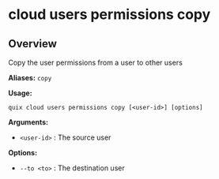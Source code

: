 # cloud users permissions copy

## Overview

Copy the user permissions from a user to other users

**Aliases:** `copy`

**Usage:**

```
quix cloud users permissions copy [<user-id>] [options]
```

**Arguments:**

- `<user-id>` : The source user

**Options:**

- `--to <to>` : The destination user

